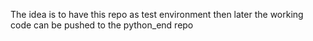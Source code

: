 The idea is to have this repo as test environment then later the working code can be pushed to the python_end repo